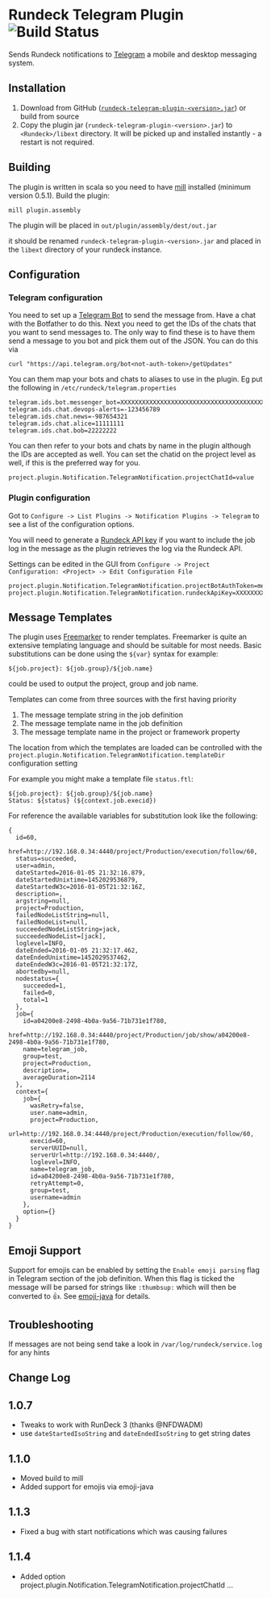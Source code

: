 
Rundeck Telegram Plugin   ![Build Status](https://travis-ci.org/ajrnz/rundeck-telegram-plugin.svg)
=======================


Sends Rundeck notifications to [Telegram](http://www.telegram.org) a mobile and desktop messaging system.


Installation
------------

1. Download from GitHub ([`rundeck-telegram-plugin-<version>.jar`](https://github.com/ajrnz/rundeck-telegram-plugin/releases/latest)) or build from source
2. Copy the plugin jar (`rundeck-telegram-plugin-<version>.jar`) to `<Rundeck>/libext` directory. It will be picked up and installed instantly - a restart is not required.


Building
--------
The plugin is written in scala so you need to have [mill](https://github.com/com-lihaoyi/mill) installed (minimum version 0.5.1).
Build the plugin:

    mill plugin.assembly

The plugin will be placed in `out/plugin/assembly/dest/out.jar`

it should be renamed `rundeck-telegram-plugin-<version>.jar` and placed in the `libext` directory of your rundeck instance.


Configuration
-------------

### Telegram configuration

You need to set up a [Telegram Bot](https://core.telegram.org/bots) to send the message from. Have a chat with the Botfather to do this. Next you need to get the IDs of the chats that you want to send messages to. The only way to find these is to have them send a message to you bot and pick them out of the JSON. You can do this via

    curl "https://api.telegram.org/bot<not-auth-token>/getUpdates"

You can them map your bots and chats to aliases to use in the plugin. Eg put the following in `/etc/rundeck/telegram.properties`

    telegram.ids.bot.messenger_bot=XXXXXXXXXXXXXXXXXXXXXXXXXXXXXXXXXXXXXXXXXXXXX
    telegram.ids.chat.devops-alerts=-123456789
    telegram.ids.chat.news=-987654321
    telegram.ids.chat.alice=11111111
    telegram.ids.chat.bob=22222222

You can then refer to your bots and chats by name in the plugin although the IDs are accepted as well.
You can set the chatid on the project level as well, if this is the preferred way for you.

    project.plugin.Notification.TelegramNotification.projectChatId=value


### Plugin configuration

Got to `Configure -> List Plugins -> Notification Plugins -> Telegram` to see a list of the configuration options. 

You will need to generate a [Rundeck API key](http://rundeck.org/2.6.7/api/index.html#token-authentication
) if you want to include the job log in the message as the plugin retrieves the log via the Rundeck API.

Settings can be edited in the GUI from `Configure -> Project Configuration: <Project> -> Edit Configuration File`

    project.plugin.Notification.TelegramNotification.projectBotAuthToken=messenger_bot
    project.plugin.Notification.TelegramNotification.rundeckApiKey=XXXXXXXXXXXXXXXXXXXXXXXXXXXXXXXX


Message Templates
-----------------

The plugin uses [Freemarker](http://www.freemarker.org) to render templates. Freemarker is quite an extensive templating language and should be suitable for most needs. Basic substitutions can be done using the `${var}` syntax for example:

    ${job.project}: ${job.group}/${job.name}

could be used to output the project, group and job name. 

Templates can come from three sources with the first having priority

1. The message template string in the job definition
2. The message template name in the job definition
3. The message template name in the project or framework property

The location from which the templates are loaded can be controlled with the `project.plugin.Notification.TelegramNotification.templateDir` configuration setting

For example you might make a template file `status.ftl`:

    ${job.project}: ${job.group}/${job.name}
    Status: ${status} (${context.job.execid})


For reference the available variables for substitution look like the following:

    {
      id=60,
      href=http://192.168.0.34:4440/project/Production/execution/follow/60,
      status=succeeded,
      user=admin,
      dateStarted=2016-01-05 21:32:16.879,
      dateStartedUnixtime=1452029536879,
      dateStartedW3c=2016-01-05T21:32:16Z,
      description=,
      argstring=null,
      project=Production,
      failedNodeListString=null,
      failedNodeList=null,
      succeededNodeListString=jack,
      succeededNodeList=[jack],
      loglevel=INFO,
      dateEnded=2016-01-05 21:32:17.462,
      dateEndedUnixtime=1452029537462,
      dateEndedW3c=2016-01-05T21:32:17Z,
      abortedby=null,
      nodestatus={
        succeeded=1,
        failed=0,
        total=1
      },
      job={
        id=a04200e8-2498-4b0a-9a56-71b731e1f780,
        href=http://192.168.0.34:4440/project/Production/job/show/a04200e8-2498-4b0a-9a56-71b731e1f780,
        name=telegram_job,
        group=test,
        project=Production,
        description=,
        averageDuration=2114
      },
      context={
        job={
          wasRetry=false,
          user.name=admin,
          project=Production,
          url=http://192.168.0.34:4440/project/Production/execution/follow/60,
          execid=60,
          serverUUID=null,
          serverUrl=http://192.168.0.34:4440/,
          loglevel=INFO,
          name=telegram_job,
          id=a04200e8-2498-4b0a-9a56-71b731e1f780,
          retryAttempt=0,
          group=test,
          username=admin
        },
        option={}
      }
    }


Emoji Support
-------------
Support for emojis can be enabled by setting the `Enable emoji parsing` flag in Telegram section of the job definition.
When this flag is ticked the message will be parsed for strings like `:thumbsup:` which will then be converted to 👍.
See [emoji-java](https://github.com/vdurmont/emoji-java#available-emojis) for details.


Troubleshooting
---------------

If messages are not being send take a look in `/var/log/rundeck/service.log` for any hints


Change Log
----------

1.0.7
-----
- Tweaks to work with RunDeck 3 (thanks @NFDWADM)
- use `dateStartedIsoString` and `dateEndedIsoString` to get string dates

1.1.0
-----
- Moved build to mill
- Added support for emojis via emoji-java

1.1.3
-----
- Fixed a bug with start notifications which was causing failures

1.1.4
-----
- Added option project.plugin.Notification.TelegramNotification.projectChatId
...
